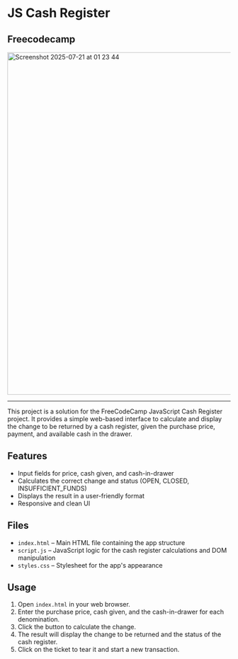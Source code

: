 # JS Cash Register
## Freecodecamp 

<img width="1255" height="774" alt="Screenshot 2025-07-21 at 01 23 44" src="https://github.com/user-attachments/assets/e3b1b488-db82-4001-917d-0137608996e6" />

---

This project is a solution for the FreeCodeCamp JavaScript Cash Register project. It provides a simple web-based interface to calculate and display the change to be returned by a cash register, given the purchase price, payment, and available cash in the drawer.

## Features
- Input fields for price, cash given, and cash-in-drawer
- Calculates the correct change and status (OPEN, CLOSED, INSUFFICIENT_FUNDS)
- Displays the result in a user-friendly format
- Responsive and clean UI

## Files
- `index.html` – Main HTML file containing the app structure
- `script.js` – JavaScript logic for the cash register calculations and DOM manipulation
- `styles.css` – Stylesheet for the app's appearance

## Usage
1. Open `index.html` in your web browser.
2. Enter the purchase price, cash given, and the cash-in-drawer for each denomination.
3. Click the button to calculate the change.
4. The result will display the change to be returned and the status of the cash register.
5. Click on the ticket to tear it and start a new transaction.
